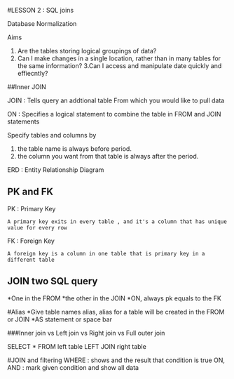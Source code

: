 #LESSON 2 : SQL joins

Database Normalization

Aims
1. Are the tables storing logical groupings of data?
2. Can I make changes in a single location, rather than in many tables for the same information?
3.Can I access and manipulate date quickly and effiecntly?


##Inner JOIN

JOIN : Tells query an addtional table From which you would like to pull data

ON   : Specifies a logical statement to combine the table in FROM and JOIN statements

Specify tables and columns by
1. the table name is always before period.
2. the column you want from that table is always after the period.

ERD : Entity Relationship Diagram

## PK and FK

PK : Primary Key

    A primary key exits in every table , and it's a column that has unique value for every row
    
FK : Foreign Key
    
    A foreign key is a column in one table that is primary key in a different table
    

## JOIN two SQL query
*One in the FROM
*the other in the JOIN
*ON, always pk equals to the FK

#Alias
*Give table names alias, alias for a table will be created in the FROM or JOIN
*AS statement or space bar



###Inner join vs Left join vs Right join vs Full outer join

SELECT *
FROM left table
LEFT JOIN right table


#JOIN and filtering
WHERE     : shows and the result that condition is true
ON, AND   : mark given condition and show all data
